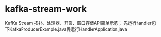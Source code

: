# kafka-stream-work
KafKa Stream 拓扑、处理器、开窗、窗口存储API简单示范；
先运行handler包下KafkaProducerExample.java再运行HandlerApplication.java
